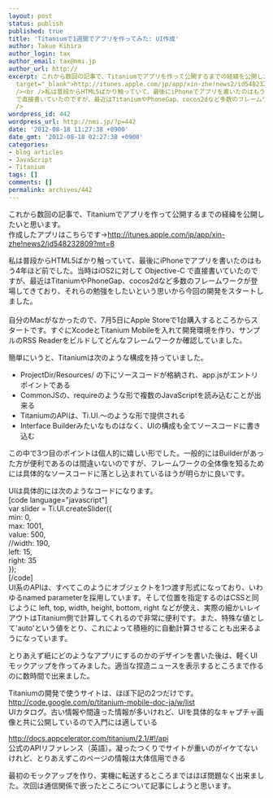 ```yaml
---
layout: post
status: publish
published: true
title: 'Titaniumで1週間でアプリを作ってみた: UI作成'
author: Takuo Kihira
author_login: tax
author_email: tax@nmi.jp
author_url: http://
excerpt: これから数回の記事で、Titaniumでアプリを作って公開するまでの経緯を公開したいと思います。<br />作成したアプリはこちらです→<a href="http://itunes.apple.com/jp/app/xin-zhe!news2/id548232809?mt=8"
  target="_blank">http://itunes.apple.com/jp/app/xin-zhe!news2/id548232809?mt=8</a><br
  /><br />私は普段からHTML5ばかり触っていて、最後にiPhoneでアプリを書いたのはもう4年ほど前でした。当時はiOS2に対して Objective-C
  で直接書いていたのですが、最近はTitaniumやPhoneGap、cocos2dなど多数のフレームワークが登場してきており、それらの勉強をしたいという思いから今回の開発をスタートしました。<br
  />
wordpress_id: 442
wordpress_url: http://nmi.jp/?p=442
date: '2012-08-18 11:27:38 +0900'
date_gmt: '2012-08-18 02:27:38 +0900'
categories:
- blog articles
- JavaScript
- Titanium
tags: []
comments: []
permalink: archives/442
---
```

<p>これから数回の記事で、Titaniumでアプリを作って公開するまでの経緯を公開したいと思います。<br />
作成したアプリはこちらです→<a href="http://itunes.apple.com/jp/app/xin-zhe!news2/id548232809?mt=8" target="_blank">http://itunes.apple.com/jp/app/xin-zhe!news2/id548232809?mt=8</a></p>
<p>私は普段からHTML5ばかり触っていて、最後にiPhoneでアプリを書いたのはもう4年ほど前でした。当時はiOS2に対して Objective-C で直接書いていたのですが、最近はTitaniumやPhoneGap、cocos2dなど多数のフレームワークが登場してきており、それらの勉強をしたいという思いから今回の開発をスタートしました。<br />
<a id="more"></a><a id="more-442"></a><br />
自分のMacがなかったので、7月5日にApple Storeで1台購入するところからスタートです。すぐにXcodeとTitanium Mobileを入れて開発環境を作り、サンプルのRSS Readerをビルドしてどんなフレームワークか確認していました。</p>
<p>簡単にいうと、Titaniumは次のような構成を持っていました。</p>
<ul>
<li>ProjectDir/Resources/ の下にソースコードが格納され、app.jsがエントリポイントである</li>
<li>CommonJSの、requireのような形で複数のJavaScriptを読み込むことが出来る</li>
<li>TitaniumのAPIは、Ti.UI.～のような形で提供される</li>
<li>Interface Builderみたいなものはなく、UIの構成も全てソースコードに書き込む</li>
</ul>
<p>この中で3つ目のポイントは個人的に嬉しい形でした。一般的にはBuilderがあった方が便利であるのは間違いないのですが、フレームワークの全体像を知るためには具体的なソースコードに落とし込まれているほうが明らかに良いです。</p>
<p>UIは具体的には次のようなコードになります。<br />
[code language="javascript"]<br />
	var slider = Ti.UI.createSlider({<br />
		min: 0,<br />
		max: 1001,<br />
		value: 500,<br />
		//width: 190,<br />
		left: 15,<br />
		right: 35<br />
	});<br />
[/code]<br />
UI系のAPIは、すべてこのようにオブジェクトを1つ渡す形式になっており、いわゆるnamed parameterを採用しています。そして位置を指定するのはCSSと同じように left, top, width, height, bottom, right などが使え、実際の細かいレイアウトはTitanium側で計算してくれるので非常に便利です。また、特殊な値として'auto'という値をとり、これによって積極的に自動計算させることも出来るようになっています。</p>
<p>とりあえず紙にどのようなアプリにするのかのデザインを書いた後は、軽くUIモックアップを作ってみました。適当な捏造ニュースを表示するところまで作るのに数時間で出来ました。</p>
<p>Titaniumの開発で使うサイトは、ほぼ下記の2つだけです。<br />
<a href="http://code.google.com/p/titanium-mobile-doc-ja/w/list" target="_blank">http://code.google.com/p/titanium-mobile-doc-ja/w/list</a><br />
UIカタログ。古い情報や間違った情報が多いけれど、UIを具体的なキャプチャ画像と共に公開しているので入門には適している</p>
<p><a href="http://docs.appcelerator.com/titanium/2.1/#!/api" target="_blank">http://docs.appcelerator.com/titanium/2.1/#!/api</a><br />
公式のAPIリファレンス（英語）。凝ったつくりでサイトが重いのがイケてないけれど、とりあえずこのページの情報は大体信用できる</p>
<p>最初のモックアップを作り、実機に転送するところまではほぼ問題なく出来ました。次回は通信関係で嵌ったところについて記事にしようと思います。</p>
